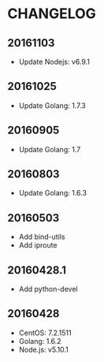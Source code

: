 # CHANGELOG
## 20161103
- Update Nodejs: v6.9.1

## 20161025
- Update Golang: 1.7.3

## 20160905
- Update Golang: 1.7

## 20160803
- Update Golang: 1.6.3

## 20160503
- Add bind-utils
- Add iproute

## 20160428.1
- Add python-devel

## 20160428
- CentOS: 7.2.1511
- Golang: 1.6.2
- Node.js: v5.10.1
